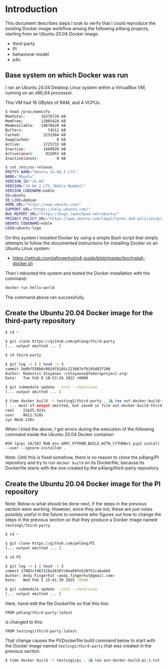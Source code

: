 # Introduction

This document describes steps I took to verify that I could reproduce
the existing Docker image workflow among the following p4lang
projects, starting from an Ubuntu 20.04 Docker image.

+ third-party
+ PI
+ behavioral-model
+ p4c


## Base system on which Docker was run

I ran an Ubuntu 24.04 Desktop Linux system within a VirtualBox VM,
running on an x86_64 processor.

This VM had 16 GBytes of RAM, and 4 VCPUs.

```bash
$ head /proc/meminfo 
MemTotal:       16376720 kB
MemFree:        12805428 kB
MemAvailable:   14876620 kB
Buffers:           74512 kB
Cached:          2231504 kB
SwapCached:            0 kB
Active:          1725732 kB
Inactive:        1468920 kB
Active(anon):     932052 kB
Inactive(anon):        0 kB

$ cat /etc/os-release 
PRETTY_NAME="Ubuntu 24.04.2 LTS"
NAME="Ubuntu"
VERSION_ID="24.04"
VERSION="24.04.2 LTS (Noble Numbat)"
VERSION_CODENAME=noble
ID=ubuntu
ID_LIKE=debian
HOME_URL="https://www.ubuntu.com/"
SUPPORT_URL="https://help.ubuntu.com/"
BUG_REPORT_URL="https://bugs.launchpad.net/ubuntu/"
PRIVACY_POLICY_URL="https://www.ubuntu.com/legal/terms-and-policies/privacy-policy"
UBUNTU_CODENAME=noble
LOGO=ubuntu-logo
```

On this system I installed Docker by using a simple Bash script that
simply attempts to follow the documented instructions for installing
Docker on an Ubuntu Linux system:

+ https://github.com/jafingerhut/p4-guide/blob/master/bin/install-docker.sh

Then I rebooted the system and tested the Docker installation with the
command:

```bash
docker run hello-world
```

The command above ran successfully.


## Create the Ubuntu 20.04 Docker image for the third-party repository

```bash
$ cd ~

$ git clone https://github.com/p4lang/third-party
[... output omitted ... ]

$ cd third-party

$ git log -n 1 | head -n 3
commit 3e0bf558b0c0024fb185c223687e78195d82f200
Author: Radostin Stoyanov <rstoyanov@fedoraproject.org>
Date:   Tue Feb 8 18:53:24 2022 +0000

$ git submodule update --init --recursive
[... output omitted ... ]

$ time docker build -t testing1/third-party . |& tee out-docker-build-third-party-1.txt
[ ... most of output omitted, but saved in file out-docker-build-third-part-1.txt ... ]
real	21m25.923s
user	0m11.518s
sys	0m16.136s
```

When I tried the above, I got errors during the execution of the
following command inside the Ubuntu 20.04 Docker container:

```
#59 [grpc 10/10] RUN env GRPC_PYTHON_BUILD_WITH_CYTHON=1 pip3 install --user --ignore-installed .
```

Note: Until this is fixed somehow, there is no reason to clone the
p4lang/PI repository and try to run `docker build` on its Dockerfile,
because its Dockerfile starts with the one created by the
p4lang/third-party repository.


## Create the Ubuntu 20.04 Docker image for the PI repository

Note: Below is what _should_ be done next, if the steps in the
previous section were working.  However, since they are not, these are
just notes possibly useful in the future to someone who figures out
how to change the steps in the previous section so that they produce a
Docker image named `testing1/third-party`.

```bash
$ cd ~

$ git clone https://github.com/p4lang/PI
[... output omitted ... ]

$ cd PI

$ git log -n 1 | head -n 3
commit 17802cfd67218a26307c0ea69fe520751ca6ab64
Author: Andy Fingerhut <andy.fingerhut@gmail.com>
Date:   Wed Feb 5 15:41:39 2025 -0500

$ git submodule update --init --recursive
[... output omitted ... ]
```

Here, hand-edit the file Dockerfile so that this line:
```
FROM p4lang/third-party:latest
```

is changed to this:
```
FROM testing1/third-party:latest
```

That change causes the PI/Dockerfile build command below to start with
the Docker image named `testing1/third-party` that was created in the
previous section.

```bash
$ time docker build -t testing1/pi . |& tee out-docker-build-pi-1.txt
```
